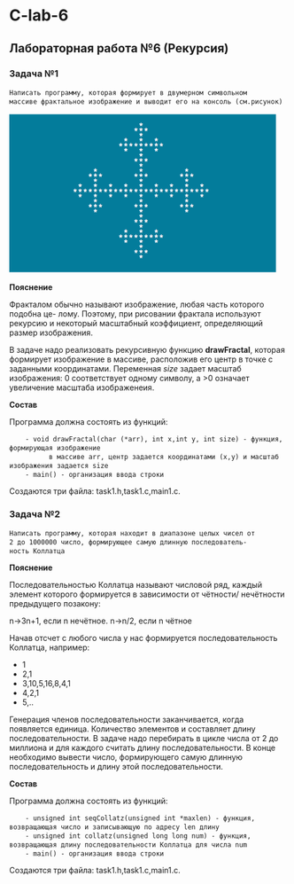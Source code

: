 # C-lab-6

## Лабораторная работа №6 (Рекурсия)

### Задача №1

```
Написать программу, которая формирует в двумерном символьном
массиве фрактальное изображение и выводит его на консоль (см.рисунок)
```

![Фрактал](./fractal.PNG)

**Пояснение**

Фракталом обычно называют изображение, любая часть которого подобна це-
лому. Поэтому, при рисовании фрактала используют рекурсию и некоторый
масштабный коэффициент, определяющий размер изображения.

В задаче надо реализовать рекурсивную функцию **drawFractal**, которая формирует изображение в массиве,
расположив его центр в точке с заданными координатами. Переменная *size* задает масштаб изображения: 0 соответствует
одному символу, а >0 означает увеличение масштаба изображенеия.

**Состав**

Программа должна состоять из функций:

```
    - void drawFractal(char (*arr), int x,int y, int size) - функция, формирующая изображение
          в массиве arr, центр задается координатами (x,y) и масштаб изображения задается size 
    - main() - организация ввода строки
```

Создаются три файла: task1.h,task1.c,main1.c.

### Задача №2

```
Написать программу, которая находит в диапазоне целых чисел от
2 до 1000000 число, формирующее самую длинную последователь-
ность Коллатца
```

**Пояснение**

Последовательностью Коллатца называют числовой ряд, каждый элемент которого формируется в 
зависимости от чётности/ нечётности предыдущего позакону:

n→3n+1, если n нечётное.
n→n/2, если n чётное

Начав отсчет с любого числа у нас формируется последовательность Коллатца, например:

- 1
- 2,1
- 3,10,5,16,8,4,1
- 4,2,1
- 5,..

Генерация членов последовательности заканчивается, когда появляется единица. Количество элементов и составляет длину
последовательности. В задаче надо перебирать в цикле числа от 2 до миллиона и для каждого считать длину последовательности.
В конце необходимо вывести число, формирующего самую длинную последовательность и длину этой последовательности.

**Состав**

Программа должна состоять из функций:

```
    - unsigned int seqCollatz(unsigned int *maxlen) - функция, возвращающая число и записывающую по адресу len длину 
    - unsigned int collatz(unsigned long long num) - функция, возвращающая длину последовательности Коллатца для числа num
    - main() - организация ввода строки
```

Создаются три файла: task1.h,task1.c,main1.c.
